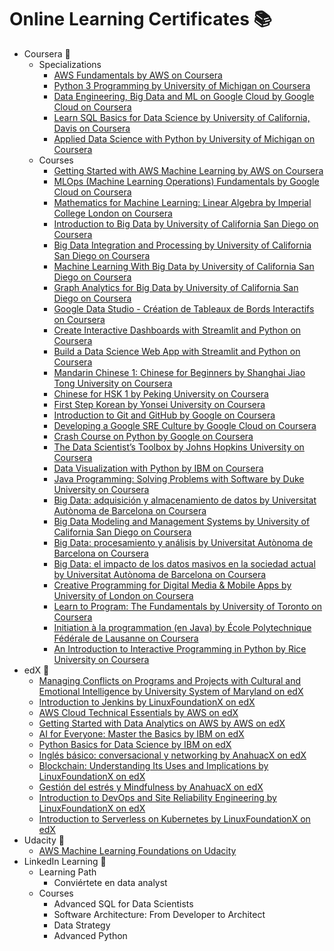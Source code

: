 # Online Learning Certificates :books: 

- Coursera :green_book:
  - Specializations
    - [AWS Fundamentals by AWS on Coursera](https://www.coursera.org/account/accomplishments/specialization/Y6XGQPCVY3QY)
    - [Python 3 Programming by University of Michigan on Coursera](https://www.coursera.org/account/accomplishments/specialization/W8ZXKGX5XE7M)
    - [Data Engineering, Big Data and ML on Google Cloud by Google Cloud on Coursera](https://www.coursera.org/account/accomplishments/specialization/TJNWPT5CWNAE)
    - [Learn SQL Basics for Data Science by University of California, Davis on Coursera](https://www.coursera.org/account/accomplishments/specialization/2CUEVUDZZZB7)
    - [Applied Data Science with Python by University of Michigan on Coursera](https://www.coursera.org/account/accomplishments/specialization/Z29AQJAPAA8X)
  - Courses
    - [Getting Started with AWS Machine Learning by AWS on Coursera](https://www.coursera.org/account/accomplishments/verify/K33W6SJYYBVS)
    - [MLOps (Machine Learning Operations) Fundamentals by Google Cloud on Coursera](https://www.coursera.org/account/accomplishments/verify/NLUZ7FB9D6LX)
    - [Mathematics for Machine Learning: Linear Algebra by Imperial College London on Coursera](https://www.coursera.org/account/accomplishments/verify/SGWLXGWNA4WU)
    - [Introduction to Big Data by University of California San Diego on Coursera](https://www.coursera.org/account/accomplishments/verify/B5527JDJK2DT)
    - [Big Data Integration and Processing by University of California San Diego on Coursera](https://www.coursera.org/account/accomplishments/verify/E2TC6SNDGHB7)
    - [Machine Learning With Big Data by University of California San Diego on Coursera](https://www.coursera.org/account/accomplishments/verify/A6P6Q99X9MRD)
    - [Graph Analytics for Big Data by University of California San Diego on Coursera](https://www.coursera.org/account/accomplishments/verify/93ZSC8LUP5CA)
    - [Google Data Studio - Création de Tableaux de Bords Interactifs on Coursera](https://www.coursera.org/account/accomplishments/verify/A3PDDQXB3TFY)
    - [Create Interactive Dashboards with Streamlit and Python on Coursera](https://www.coursera.org/account/accomplishments/verify/XTUPAZLKJKWB)
    - [Build a Data Science Web App with Streamlit and Python on Coursera](https://www.coursera.org/account/accomplishments/verify/VG6ZLK7NKF5U)
    - [Mandarin Chinese 1: Chinese for Beginners by Shanghai Jiao Tong University on Coursera](https://www.coursera.org/account/accomplishments/verify/2E29U3PRK37W)
    - [Chinese for HSK 1 by Peking University on Coursera](https://www.coursera.org/account/accomplishments/verify/XRKHHJ335J9U)
    - [First Step Korean by Yonsei University on Coursera](https://www.coursera.org/account/accomplishments/verify/7YH3WBBYNRHM)
    - [Introduction to Git and GitHub by Google on Coursera](https://www.coursera.org/account/accomplishments/verify/ST9AQ9RDDVBZ)
    - [Developing a Google SRE Culture by Google Cloud on Coursera](https://www.coursera.org/account/accomplishments/verify/CVB2SZDWHAPN)
    - [Crash Course on Python by Google on Coursera](https://www.coursera.org/account/accomplishments/verify/JJSR2HWNURDZ)
    - [The Data Scientist’s Toolbox by Johns Hopkins University on Coursera](https://www.coursera.org/account/accomplishments/verify/CW6VK9MRAW3P)
    - [Data Visualization with Python by IBM on Coursera](https://www.coursera.org/account/accomplishments/verify/4RWTJ7HK8U34)
    - [Java Programming: Solving Problems with Software by Duke University on Coursera](https://www.coursera.org/account/accomplishments/verify/SJEFC22YSMKP)
    - [Big Data: adquisición y almacenamiento de datos by Universitat Autònoma de Barcelona on Coursera](https://www.coursera.org/account/accomplishments/verify/NMFU2T5UHLUP)
    - [Big Data Modeling and Management Systems by University of California San Diego on Coursera](https://www.coursera.org/account/accomplishments/verify/WAL9P95GE2HL)
    - [Big Data: procesamiento y análisis by Universitat Autònoma de Barcelona on Coursera](https://www.coursera.org/account/accomplishments/verify/DC2J943RPKUE)
    - [Big Data: el impacto de los datos masivos en la sociedad actual by Universitat Autònoma de Barcelona on Coursera](https://www.coursera.org/account/accomplishments/verify/H3XCBFZ68XYG)
    - [Creative Programming for Digital Media & Mobile Apps by University of London on Coursera](https://www.coursera.org/api/legacyCertificates.v1/spark/statementOfAccomplishment/970251~1507140/pdf)
    - [Learn to Program: The Fundamentals by University of Toronto on Coursera](https://www.coursera.org/api/legacyCertificates.v1/spark/statementOfAccomplishment/970455~1507140/pdf)
    - [Initiation à la programmation (en Java) by École Polytechnique Fédérale de Lausanne on Coursera](https://www.coursera.org/api/legacyCertificates.v1/spark/statementOfAccomplishment/970401~1507140/pdf)
    - [An Introduction to Interactive Programming in Python by Rice University on Coursera](https://www.coursera.org/api/legacyCertificates.v1/spark/statementOfAccomplishment/970391~1507140/pdf)
- edX :blue_book:
  - [Managing Conflicts on Programs and Projects with Cultural and Emotional Intelligence by University System of Maryland on edX](https://courses.edx.org/certificates/7e5326ed37914a9da833480c6629f4b2)
  - [Introduction to Jenkins by LinuxFoundationX on edX](https://courses.edx.org/certificates/4a2af615fab342e4b1513cbc7fd95263)
  - [AWS Cloud Technical Essentials by AWS on edX](https://courses.edx.org/certificates/8983bece65854743adc270ceb3b2e03e)
  - [Getting Started with Data Analytics on AWS by AWS on edX](https://courses.edx.org/certificates/ac26b7757e014376b8334c238d8dbd32)
  - [AI for Everyone: Master the Basics by IBM on edX](https://courses.edx.org/certificates/de03ffbb485d416ea060baabfead1e7e)
  - [Python Basics for Data Science by IBM on edX](https://courses.edx.org/certificates/768ad45cfff74417929e6ba5a709ed37)
  - [Inglés básico: conversacional y networking by AnahuacX on edX](https://courses.edx.org/certificates/ada1b7c6c0ee47c3a18a0b09bfe11c56)
  - [Blockchain: Understanding Its Uses and Implications by LinuxFoundationX on edX](https://courses.edx.org/certificates/32ff155822c847148ffb4209aec26541)
  - [Gestión del estrés y Mindfulness by AnahuacX on edX](https://courses.edx.org/certificates/71336ffd5cbf430ab335558caac26ce5)
  - [Introduction to DevOps and Site Reliability Engineering by LinuxFoundationX on edX](https://courses.edx.org/certificates/7c6489aa2e904015b903fa71a7538500)
  - [Introduction to Serverless on Kubernetes by LinuxFoundationX on edX](https://courses.edx.org/certificates/b11622a1bce848b5b9bd7b1da5498fbb)
- Udacity :notebook:
  - [AWS Machine Learning Foundations on Udacity](https://graduation.udacity.com/confirm/YZ7PAYXG)
- LinkedIn Learning :closed_book:
  - Learning Path
    - Conviértete en data analyst
  - Courses
    - Advanced SQL for Data Scientists
    - Software Architecture: From Developer to Architect
    - Data Strategy
    - Advanced Python